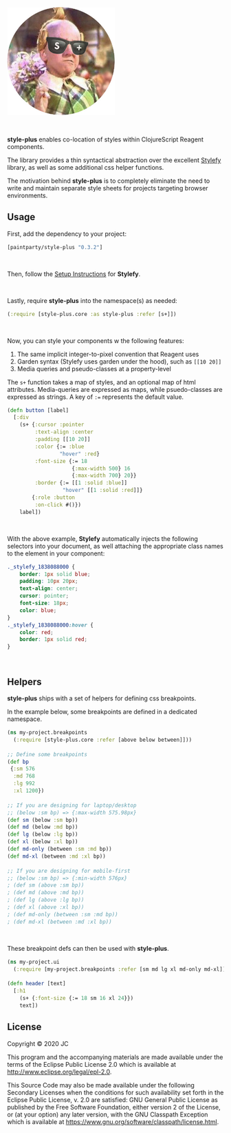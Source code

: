 &nbsp;

<img width=250 src="s+logo.jpg"/>

&nbsp;

**style-plus** enables co-location of styles within ClojureScript Reagent components.

The library provides a thin syntactical abstraction over the excellent [Stylefy](https://github.com/Jarzka/stylefy) library, as well as some additional css helper functions.

The motivation behind **style-plus** is to completely eliminate the need to write and maintain separate style sheets for projects targeting browser environments.

## Usage
First, add the dependency to your project:
```Clojure
[paintparty/style-plus "0.3.2"]
```
&nbsp;

Then, follow the [Setup Instructions](https://github.com/Jarzka/stylefy#setup) for **Stylefy**.

&nbsp;

Lastly, require **style-plus** into the namespace(s) as needed:
```Clojure
(:require [style-plus.core :as style-plus :refer [s+]])
```

&nbsp;

Now, you can style your components w the following features:
1) The same implicit integer-to-pixel convention that Reagent uses
2) Garden syntax (Stylefy uses garden under the hood), such as `[[10 20]]`
3) Media queries and pseudo-classes at a property-level

The `s+` function takes a map of styles, and an optional map of html attributes. Media-queries are expressed as maps, while psuedo-classes are expressed as strings. A key of `:=` represents the default value.

```Clojure
(defn button [label]
  [:div
    (s+ {:cursor :pointer
         :text-align :center
         :padding [[10 20]]
         :color {:= :blue
                 "hover" :red}
         :font-size {:= 18
                     {:max-width 500} 16
                     {:max-width 700} 20}}
         :border {:= [[1 :solid :blue]]
                  "hover" [[1 :solid :red]]}
        {:role :button
         :on-click #()})
    label])
```

&nbsp;

With the above example, **Stylefy** automatically injects the following selectors into your document, as well attaching the appropriate class names to the element in your component:
```css
._stylefy_1838088000 {
    border: 1px solid blue;
    padding: 10px 20px;
    text-align: center;
    cursor: pointer;
    font-size: 18px;
    color: blue;
}
._stylefy_1838088000:hover {
    color: red;
    border: 1px solid red;
}
```
&nbsp;

## Helpers

**style-plus** ships with a set of helpers for defining css breakpoints.

In the example below, some breakpoints are defined in a dedicated namespace.
```Clojure
(ns my-project.breakpoints
  (:require [style-plus.core :refer [above below between]]))

;; Define some breakpoints
(def bp
 {:sm 576
  :md 768
  :lg 992
  :xl 1200})

;; If you are designing for laptop/desktop
;; (below :sm bp) => {:max-width 575.98px}
(def sm (below :sm bp))
(def md (below :md bp))
(def lg (below :lg bp))
(def xl (below :xl bp))
(def md-only (between :sm :md bp))
(def md-xl (between :md :xl bp))

;; If you are designing for mobile-first
;; (below :sm bp) => {:min-width 576px}
; (def sm (above :sm bp))
; (def md (above :md bp))
; (def lg (above :lg bp))
; (def xl (above :xl bp))
; (def md-only (between :sm :md bp))
; (def md-xl (between :md :xl bp))
```

&nbsp;

These breakpoint defs can then be used with **style-plus**.
```Clojure
(ns my-project.ui
  (:require [my-project.breakpoints :refer [sm md lg xl md-only md-xl]]))

(defn header [text]
  [:h1
    (s+ {:font-size {:= 18 sm 16 xl 24}})
    text])
```




## License

Copyright © 2020 JC

This program and the accompanying materials are made available under the
terms of the Eclipse Public License 2.0 which is available at
http://www.eclipse.org/legal/epl-2.0.

This Source Code may also be made available under the following Secondary
Licenses when the conditions for such availability set forth in the Eclipse
Public License, v. 2.0 are satisfied: GNU General Public License as published by
the Free Software Foundation, either version 2 of the License, or (at your
option) any later version, with the GNU Classpath Exception which is available
at https://www.gnu.org/software/classpath/license.html.
